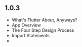 ## 1.0.3
- What's Flutter About, Anyways?
- App Overview
- The Four Step Design Process
- Import Statements
- 